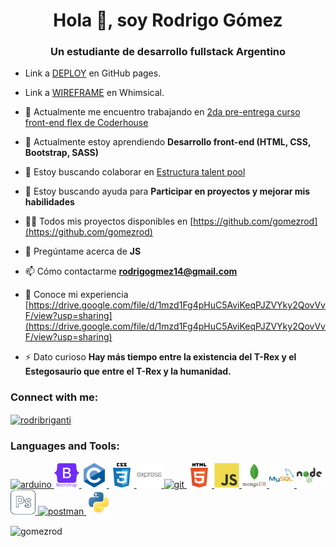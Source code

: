 <h1 align="center">Hola 👋, soy Rodrigo Gómez</h1>
<h3 align="center">Un estudiante de desarrollo fullstack Argentino</h3>

- Link a [DEPLOY](https://gomezrod.github.io/preEntrega2GomezRodrigo/) en GitHub pages.
- Link a [WIREFRAME](https://whimsical.com/preentrega1gomezrodrigo-X6jHpPeeL4Wfc1UUjE5NPT) en Whimsical.

- 🔭 Actualmente me encuentro trabajando en [2da pre-entrega curso front-end flex de Coderhouse](https://github.com/gomezrod/preEntrega1GomezRodrigo)

- 🌱 Actualmente estoy aprendiendo **Desarrollo front-end (HTML, CSS, Bootstrap, SASS)**

- 👯 Estoy buscando colaborar en [Estructura talent pool](https://github.com/mirandaariel/estructura-talent-pool)

- 🤝 Estoy buscando ayuda para **Participar en proyectos y mejorar mis habilidades**

- 👨‍💻 Todos mis proyectos disponibles en [https://github.com/gomezrod](https://github.com/gomezrod)

- 💬 Pregúntame acerca de **JS**

- 📫 Cómo contactarme **rodrigogmez14@gmail.com**

- 📄 Conoce mi experiencia [https://drive.google.com/file/d/1mzd1Fg4pHuC5AviKeqPJZVYky2QovVvF/view?usp=sharing](https://drive.google.com/file/d/1mzd1Fg4pHuC5AviKeqPJZVYky2QovVvF/view?usp=sharing)

- ⚡ Dato curioso **Hay más tiempo entre la existencia del T-Rex y el Estegosaurio que entre el T-Rex y la humanidad.**

<h3 align="left">Connect with me:</h3>
<p align="left">
<a href="https://instagram.com/rodribriganti" target="blank"><img align="center" src="https://raw.githubusercontent.com/rahuldkjain/github-profile-readme-generator/master/src/images/icons/Social/instagram.svg" alt="rodribriganti" height="30" width="40" /></a>
</p>

<h3 align="left">Languages and Tools:</h3>
<p align="left"> <a href="https://www.arduino.cc/" target="_blank" rel="noreferrer"> <img src="https://cdn.worldvectorlogo.com/logos/arduino-1.svg" alt="arduino" width="40" height="40"/> </a> <a href="https://getbootstrap.com" target="_blank" rel="noreferrer"> <img src="https://raw.githubusercontent.com/devicons/devicon/master/icons/bootstrap/bootstrap-plain-wordmark.svg" alt="bootstrap" width="40" height="40"/> </a> <a href="https://www.cprogramming.com/" target="_blank" rel="noreferrer"> <img src="https://raw.githubusercontent.com/devicons/devicon/master/icons/c/c-original.svg" alt="c" width="40" height="40"/> </a> <a href="https://www.w3schools.com/css/" target="_blank" rel="noreferrer"> <img src="https://raw.githubusercontent.com/devicons/devicon/master/icons/css3/css3-original-wordmark.svg" alt="css3" width="40" height="40"/> </a> <a href="https://expressjs.com" target="_blank" rel="noreferrer"> <img src="https://raw.githubusercontent.com/devicons/devicon/master/icons/express/express-original-wordmark.svg" alt="express" width="40" height="40"/> </a> <a href="https://git-scm.com/" target="_blank" rel="noreferrer"> <img src="https://www.vectorlogo.zone/logos/git-scm/git-scm-icon.svg" alt="git" width="40" height="40"/> </a> <a href="https://www.w3.org/html/" target="_blank" rel="noreferrer"> <img src="https://raw.githubusercontent.com/devicons/devicon/master/icons/html5/html5-original-wordmark.svg" alt="html5" width="40" height="40"/> </a> <a href="https://developer.mozilla.org/en-US/docs/Web/JavaScript" target="_blank" rel="noreferrer"> <img src="https://raw.githubusercontent.com/devicons/devicon/master/icons/javascript/javascript-original.svg" alt="javascript" width="40" height="40"/> </a> <a href="https://www.mongodb.com/" target="_blank" rel="noreferrer"> <img src="https://raw.githubusercontent.com/devicons/devicon/master/icons/mongodb/mongodb-original-wordmark.svg" alt="mongodb" width="40" height="40"/> </a> <a href="https://www.mysql.com/" target="_blank" rel="noreferrer"> <img src="https://raw.githubusercontent.com/devicons/devicon/master/icons/mysql/mysql-original-wordmark.svg" alt="mysql" width="40" height="40"/> </a> <a href="https://nodejs.org" target="_blank" rel="noreferrer"> <img src="https://raw.githubusercontent.com/devicons/devicon/master/icons/nodejs/nodejs-original-wordmark.svg" alt="nodejs" width="40" height="40"/> </a> <a href="https://www.photoshop.com/en" target="_blank" rel="noreferrer"> <img src="https://raw.githubusercontent.com/devicons/devicon/master/icons/photoshop/photoshop-line.svg" alt="photoshop" width="40" height="40"/> </a> <a href="https://postman.com" target="_blank" rel="noreferrer"> <img src="https://www.vectorlogo.zone/logos/getpostman/getpostman-icon.svg" alt="postman" width="40" height="40"/> </a> <a href="https://www.python.org" target="_blank" rel="noreferrer"> <img src="https://raw.githubusercontent.com/devicons/devicon/master/icons/python/python-original.svg" alt="python" width="40" height="40"/> </a> </p>

<p><img align="center" src="https://github-readme-stats.vercel.app/api/top-langs?username=gomezrod&show_icons=true&locale=en&layout=compact" alt="gomezrod" /></p>
